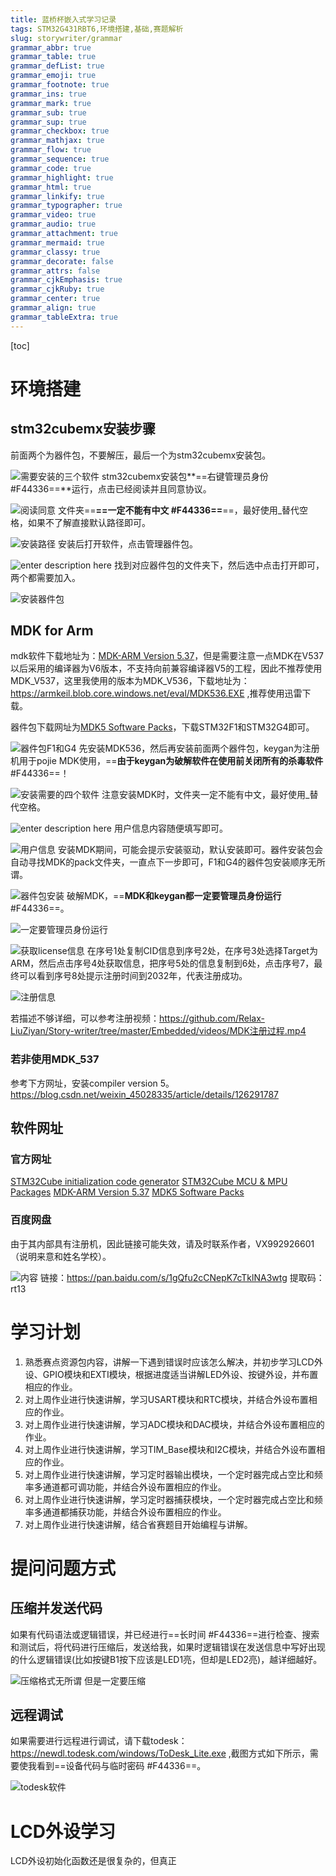 ```yaml
---
title: 蓝桥杯嵌入式学习记录
tags: STM32G431RBT6,环境搭建,基础,赛题解析
slug: storywriter/grammar
grammar_abbr: true
grammar_table: true
grammar_defList: true
grammar_emoji: true
grammar_footnote: true
grammar_ins: true
grammar_mark: true
grammar_sub: true
grammar_sup: true
grammar_checkbox: true
grammar_mathjax: true
grammar_flow: true
grammar_sequence: true
grammar_code: true
grammar_highlight: true
grammar_html: true
grammar_linkify: true
grammar_typographer: true
grammar_video: true
grammar_audio: true
grammar_attachment: true
grammar_mermaid: true
grammar_classy: true
grammar_decorate: false
grammar_attrs: false
grammar_cjkEmphasis: true
grammar_cjkRuby: true
grammar_center: true
grammar_align: true
grammar_tableExtra: true
---
```

[toc]

# 环境搭建
## stm32cubemx安装步骤
前面两个为器件包，不要解压，最后一个为stm32cubemx安装包。

![需要安装的三个软件](./images/1667059922861.png)
stm32cubemx安装包**==右键管理员身份 #F44336==**运行，点击已经阅读并且同意协议。

![阅读同意](./images/1667059566934.png)
文件夹==**==一定不能有中文 #F44336==**==，最好使用_替代空格，如果不了解直接默认路径即可。

![安装路径](./images/1667059618363.png)
安装后打开软件，点击管理器件包。

![enter description here](./images/1666965990558.png)
找到对应器件包的文件夹下，然后选中点击打开即可，两个都需要加入。

![安装器件包](./images/1667060039941.png)
## MDK for Arm
mdk软件下载地址为：[MDK-ARM Version 5.37](https://www.keil.com/demo/eval/arm.htm)，但是需要注意一点MDK在V537以后采用的编译器为V6版本，不支持向前兼容编译器V5的工程，因此不推荐使用MDK_V537，这里我使用的版本为MDK_V536，下载地址为：https://armkeil.blob.core.windows.net/eval/MDK536.EXE ,推荐使用迅雷下载。

器件包下载网址为[MDK5 Software Packs](https://www.keil.com/dd2/pack/)，下载STM32F1和STM32G4即可。

![器件包F1和G4](./images/1667057183444.png)
先安装MDK536，然后再安装前面两个器件包，keygan为注册机用于pojie MDK使用，==**由于keygan为破解软件在使用前关闭所有的杀毒软件** #F44336==！

![安装需要的四个软件](./images/1667057600377.png)
注意安装MDK时，文件夹一定不能有中文，最好使用_替代空格。

![enter description here](./images/1667051360220.png)
用户信息内容随便填写即可。

![用户信息](./images/1667057285215.png)
安装MDK期间，可能会提示安装驱动，默认安装即可。器件安装包会自动寻找MDK的pack文件夹，一直点下一步即可，F1和G4的器件包安装顺序无所谓。

![器件包安装](./images/1667057529235.png)
破解MDK，==**MDK和keygan都一定要管理员身份运行** #F44336==。

![一定要管理员身份运行](./images/1667057718282.png)

![获取license信息](./images/1667057878568.png)
在序号1处复制CID信息到序号2处，在序号3处选择Target为ARM，然后点击序号4处获取信息，把序号5处的信息复制到6处，点击序号7，最终可以看到序号8处提示注册时间到2032年，代表注册成功。

![注册信息](./images/1667058049743.png)

若描述不够详细，可以参考注册视频：https://github.com/Relax-LiuZiyan/Story-writer/tree/master/Embedded/videos/MDK注册过程.mp4
### 若非使用MDK_537
参考下方网址，安装compiler version 5。
https://blog.csdn.net/weixin_45028335/article/details/126291787
## 软件网址
### 官方网址
[STM32Cube initialization code generator](https://www.st.com/en/development-tools/stm32cubemx.html)
[STM32Cube MCU & MPU Packages](https://www.st.com/en/embedded-software/stm32cube-mcu-mpu-packages.html#products)
[MDK-ARM Version 5.37](https://www.keil.com/demo/eval/arm.htm)
[MDK5 Software Packs](https://www.keil.com/dd2/pack/)
### 百度网盘
由于其内部具有注册机，因此链接可能失效，请及时联系作者，VX992926601（说明来意和姓名学校）。

![内容](./images/1667060211406.png)
链接：https://pan.baidu.com/s/1gQfu2cCNepK7cTklNA3wtg 
提取码：rt13 
# 学习计划
1. 熟悉赛点资源包内容，讲解一下遇到错误时应该怎么解决，并初步学习LCD外设、GPIO模块和EXTI模块，根据进度适当讲解LED外设、按键外设，并布置相应的作业。
2. 对上周作业进行快速讲解，学习USART模块和RTC模块，并结合外设布置相应的作业。
3. 对上周作业进行快速讲解，学习ADC模块和DAC模块，并结合外设布置相应的作业。
4. 对上周作业进行快速讲解，学习TIM_Base模块和I2C模块，并结合外设布置相应的作业。
5. 对上周作业进行快速讲解，学习定时器输出模块，一个定时器完成占空比和频率多通道都可调功能，并结合外设布置相应的作业。
6. 对上周作业进行快速讲解，学习定时器捕获模块，一个定时器完成占空比和频率多通道都捕获功能，并结合外设布置相应的作业。
7. 对上周作业进行快速讲解，结合省赛题目开始编程与讲解。
# 提问问题方式
## 压缩并发送代码
如果有代码语法或逻辑错误，并已经进行==长时间 #F44336==进行检查、搜索和测试后，将代码进行压缩后，发送给我，如果时逻辑错误在发送信息中写好出现的什么逻辑错误(比如按键B1按下应该是LED1亮，但却是LED2亮)，越详细越好。

![压缩格式无所谓 但是一定要压缩](./images/1667130402170.png)

## 远程调试
如果需要进行远程进行调试，请下载todesk：https://newdl.todesk.com/windows/ToDesk_Lite.exe ,截图方式如下所示，需要使我看到==设备代码与临时密码 #F44336==。

![todesk软件](./images/1667131296388.png)
# LCD外设学习
LCD外设初始化函数还是很复杂的，但真正